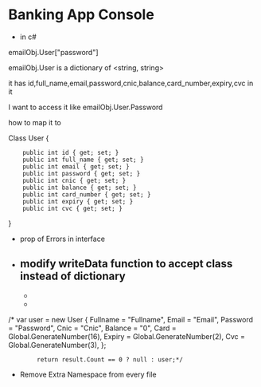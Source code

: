 # Banking App Console

 - in c#

emailObj.User["password"]

emailObj.User is a dictionary of <string, string>

it has id,full_name,email,password,cnic,balance,card_number,expiry,cvc in it

I want to access it like emailObj.User.Password

how to map it to


Class User {
	
		public int id { get; set; }
		public int full_name { get; set; }
		public int email { get; set; }
		public int password { get; set; }
		public int cnic { get; set; }
		public int balance { get; set; }
		public int card_number { get; set; }
		public int expiry { get; set; }
		public int cvc { get; set; }

}

 - prop of Errors in interface

 - modify writeData function to accept class instead of dictionary
	- 
	- 
	- 


/* var user = new User
            {
                Fullname = "Fullname",
                Email = "Email",
                Password = "Password",
                Cnic = "Cnic",
                Balance = "0",
                Card = Global.GenerateNumber(16),
                Expiry = Global.GenerateNumber(2),
                Cvc = Global.GenerateNumber(3),
            };

            return result.Count == 0 ? null : user;*/


- Remove Extra Namespace from every file